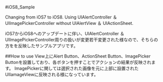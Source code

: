 #iOS8_Sample

Changing from iOS7 to iOS8. Using UIAlertController ＆ UIImagePickerController without UIAlertView ＆ UIActionSheet.  

iOS7からiOS8へのアップデートに伴い、UIAlertController ＆ UIImagePickerController周りの扱いが変更若干変更された様なので、そちらの方をを反映したサンプルアプリです。


##How to use
View上にAlert Button、ActionSheet Button、ImagePicker Buttonを設置しており、各ボタンを押すことでアクションの結果が反映されます。
ImagePickerに関しては選択された画像を元に上部に設置されたUIIamageViewに反映される様になっています。
